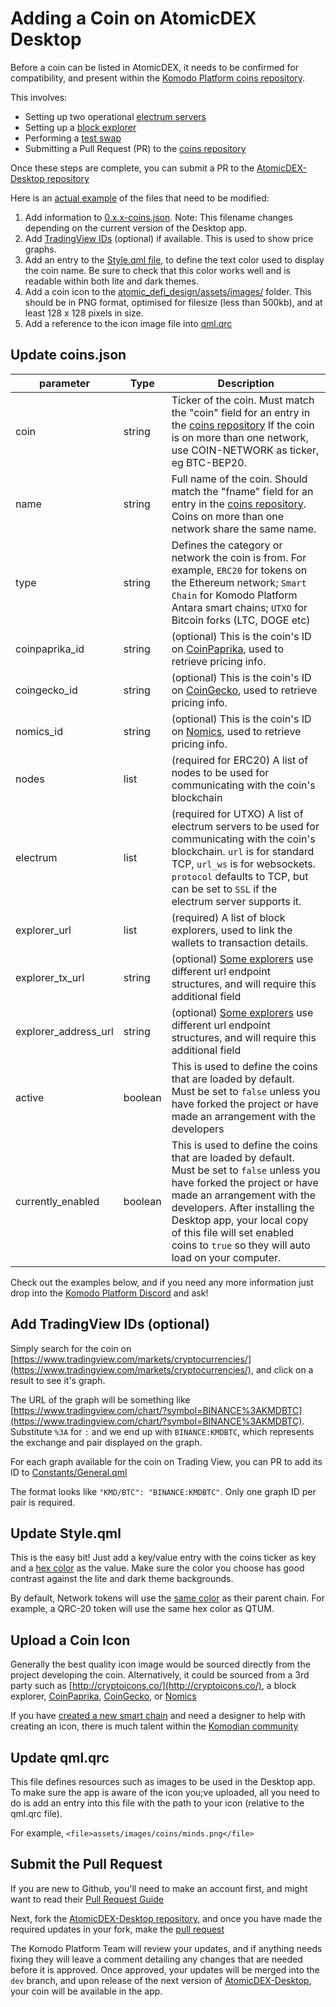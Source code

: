 # Adding a Coin on AtomicDEX Desktop

Before a coin can be listed in AtomicDEX, it needs to be confirmed for compatibility, and present within the [Komodo Platform coins repository](https://github.com/KomodoPlatform/coins).

This involves:
- Setting up two operational [electrum servers](https://electrumx-spesmilo.readthedocs.io/en/latest/)
- Setting up a [block explorer](https://github.com/gcharang/komodo-install-explorer)
- Performing a [test swap](https://github.com/KomodoPlatform/coins/tree/master/swaps)
- Submitting a Pull Request (PR) to the [coins repository](https://github.com/KomodoPlatform/coins)

Once these steps are complete, you can submit a PR to the [AtomicDEX-Desktop repository](https://github.com/KomodoPlatform/atomicDEX-Desktop)

Here is an [actual example](https://github.com/KomodoPlatform/atomicDEX-Desktop/pull/1504) of the files that need to be modified:
1) Add information to [0.x.x-coins.json](https://github.com/KomodoPlatform/atomicDEX-Desktop/blob/dev/assets/config/0.5.4-coins.json). Note: This filename changes depending on the current version of the Desktop app.
2) Add [TradingView IDs](https://github.com/KomodoPlatform/atomicDEX-Desktop/blob/dev/atomic_defi_design/Dex/Constants/General.qml#L487) (optional) if available. This is used to show price graphs.
3) Add an entry to the [Style.qml file](https://github.com/KomodoPlatform/atomicDEX-Desktop/blob/dev/atomic_defi_design/Dex/Constants/Style.qml#L278), to define the text color used to display the coin name. Be sure to check that this color works well and is readable within both lite and dark themes.
4) Add a coin icon to the [atomic_defi_design/assets/images/](https://github.com/KomodoPlatform/atomicDEX-Desktop/tree/dev/atomic_defi_design/assets/images/coins) folder. This should be in PNG format, optimised for filesize (less than 500kb), and at least 128 x 128 pixels in size.
5) Add a reference to the icon image file into [qml.qrc](https://github.com/KomodoPlatform/atomicDEX-Desktop/blob/dev/atomic_defi_design/qml.qrc#L162)

## Update coins.json 

| parameter              | Type     | Description           |
| ---------------------- | -------- | --------------------- |
| coin                   | string   | Ticker of the coin. Must match the "coin" field for an entry in the [coins repository](https://github.com/KomodoPlatform/coins/blob/master/coins#L5138) If the coin is on more than one network, use COIN-NETWORK as ticker, eg BTC-BEP20. |
| name                   | string   | Full name of the coin. Should match the "fname" field for an entry in the [coins repository](https://github.com/KomodoPlatform/coins/blob/master/coins#L5138). Coins on more than one network share the same name. |
| type                   | string   | Defines the category or network the coin is from. For example, `ERC20` for tokens on the Ethereum network; `Smart Chain` for Komodo Platform Antara smart chains; `UTXO` for Bitcoin forks (LTC, DOGE etc) |
| coinpaprika_id         | string   | (optional) This is the coin's ID on [CoinPaprika](https://coinpaprika.com/coin/minds-minds/), used to retrieve pricing info. |
| coingecko_id           | string   | (optional) This is the coin's ID on [CoinGecko](https://www.coingecko.com/en/coins/minds), used to retrieve pricing info. |
| nomics_id              | string   | (optional) This is the coin's ID on [Nomics](https://nomics.com/assets/minds-minds), used to retrieve pricing info. |
| nodes                  | list     | (required for ERC20) A list of nodes to be used for communicating with the coin's blockchain  |
| electrum               | list     | (required for UTXO) A list of electrum servers to be used for communicating with the coin's blockchain. `url` is for standard TCP, `url_ws` is for websockets. `protocol` defaults to TCP, but can be set to `SSL` if the electrum server supports it.  |
| explorer_url           | list     | (required) A list of block explorers, used to link the wallets to transaction details.  |
| explorer_tx_url        | string   | (optional) [Some explorers](https://chainz.cryptoid.info) use different url endpoint structures, and will require this additional field  |
| explorer_address_url   | string   | (optional) [Some explorers](https://chainz.cryptoid.info) use different url endpoint structures, and will require this additional field  |
| active                 | boolean  | This is used to define the coins that are loaded by default. Must be set to `false` unless you have forked the project or have made an arrangement with the developers  |
| currently_enabled      | boolean  | This is used to define the coins that are loaded by default. Must be set to `false` unless you have forked the project or have made an arrangement with the developers. After installing the Desktop app, your local copy of this file will set enabled coins to `true` so they will auto load on your computer.   |

<!-- Add a form on stats.kmd.io to assist with generating this? -->

Check out the examples below, and if you need any more information just drop into the [Komodo Platform Discord](https://discord.gg/kyXsDu46dQ) and ask!

<div style="margin-top: 0.5rem;">

<collapse-text hidden title="Smartchain example">

```json

  "TKL": {
    "coin": "TKL",
    "name": "Tokel",
    "type": "Smart Chain",
    "coinpaprika_id": "tkl-tokel",
    "coingecko_id": "test-coin",
    "nomics_id": "TKL2",
    "electrum": [
      {
        "url": "1.eu.tokel.electrum.dexstats.info:10077"
      },
      {
        "url": "2.eu.tokel.electrum.dexstats.info:10077"
      }
    ],
    "explorer_url": [
      "https://tokel.explorer.dexstats.info/"
    ],
    "active": false,
    "currently_enabled": false
  }
```

</collapse-text>

</div>

<div style="margin-top: 0.5rem;">

<collapse-text hidden title="UTXO example">


```json
  "BCH": {
    "coin": "BCH",
    "name": "Bitcoin Cash",
    "type": "UTXO",
    "coingecko_id": "bitcoin-cash",
    "coinpaprika_id": "bch-bitcoin-cash",
    "nomics_id": "BCH",
    "electrum": [
      {
        "url": "electrum1.cipig.net:10055",
        "ws_url": "electrum1.cipig.net:30055"
      },
      {
        "url": "electrum2.cipig.net:10055",
        "ws_url": "electrum2.cipig.net:30055"
      },
      {
        "url": "electrum3.cipig.net:10055",
        "ws_url": "electrum3.cipig.net:30055"
      }
    ],
    "explorer_url": [
      "https://explorer.bitcoin.com/bch/"
    ],
    "active": false,
    "currently_enabled": false,
  }
```

</collapse-text>

</div>

<div style="margin-top: 0.5rem;">

<collapse-text hidden title="ERC20 example">

```json
  "BAT-ERC20": {
    "coin": "BAT-ERC20",
    "name": "Basic Attention Token",
    "type": "ERC-20",
    "coinpaprika_id": "bat-basic-attention-token",
    "coingecko_id": "basic-attention-token",
    "nomics_id": "BAT",
    "nodes": [
      "http://eth1.cipig.net:8555",
      "http://eth2.cipig.net:8555",
      "http://eth3.cipig.net:8555"
    ],
    "explorer_url": [
      "https://etherscan.io/"
    ],
    "active": false,
    "currently_enabled": false
  }
```

</collapse-text>

</div>

<div style="margin-top: 0.5rem;">

<collapse-text hidden title="BEP20 example">

```json
  "BTC-BEP20": {
    "coin": "BTC-BEP20",
    "name": "Bitcoin",
    "type": "BEP-20",
    "coinpaprika_id": "btc-bitcoin",
    "coingecko_id": "bitcoin",
    "nomics_id": "BTC",
    "nodes": [
      "http://bsc1.cipig.net:8655",
      "http://bsc2.cipig.net:8655",
      "http://bsc3.cipig.net:8655"
    ],
    "explorer_url": [
      "https://bscscan.com/"
    ],
    "active": false,
    "currently_enabled": false
  }
```

</collapse-text>

</div>

<div style="margin-top: 0.5rem;">

<collapse-text hidden title="QRC20 example">

```json
  "DIMI-QRC20": {
    "coin": "DIMI-QRC20",
    "name": "DiminutiveCoin",
    "type": "QRC-20",
    "coinpaprika_id": "dimi-diminutive-coin",
    "coingecko_id": "diminutive-coin",
    "nomics_id": "DIMI",
    "explorer_url": [
      "https://explorer.qtum.org/"
    ],
    "active": false,
    "currently_enabled": false
  }
```

</collapse-text>

</div>

<div style="margin-top: 0.5rem;">

<collapse-text hidden title="PLG20 example">

```json
  "COMP-PLG20": {
    "coin": "COMP-PLG20",
    "name": "Compound",
    "type": "Matic",
    "coinpaprika_id": "comp-compoundd",
    "coingecko_id": "compound-governance-token",
    "nomics_id": "COMP",
    "nodes": [
      "https://polygon-rpc.com"
    ],
    "explorer_url": [
      "https://polygonscan.com/"
    ],
    "active": false,
    "currently_enabled": false
  }
```
</collapse-text>

</div>


## Add TradingView IDs (optional)

Simply search for the coin on [https://www.tradingview.com/markets/cryptocurrencies/](https://www.tradingview.com/markets/cryptocurrencies/), and click on a result to see it's graph. 

The URL of the graph will be something like [https://www.tradingview.com/chart/?symbol=BINANCE%3AKMDBTC](https://www.tradingview.com/chart/?symbol=BINANCE%3AKMDBTC). Substitute `%3A` for `:` and we end up with `BINANCE:KMDBTC`, which represents the exchange and pair displayed on the graph.

For each graph available for the coin on Trading View, you can PR to add its ID to [Constants/General.qml](https://github.com/KomodoPlatform/atomicDEX-Desktop/blob/dev/atomic_defi_design/Dex/Constants/General.qml#L487)

The format looks like `"KMD/BTC": "BINANCE:KMDBTC"`. Only one graph ID per pair is required.


## Update Style.qml 

This is the easy bit! Just add a key/value entry with the coins ticker as key and a [hex color](https://www.color-hex.com/) as the value. Make sure the color you choose has good contrast against the lite and dark theme backgrounds.

By default, Network tokens will use the [same color](https://github.com/KomodoPlatform/atomicDEX-Desktop/blob/dev/atomic_defi_design/Dex/Constants/Style.qml#L241) as their parent chain. For example, a QRC-20 token will use the same hex color as QTUM. 

## Upload a Coin Icon

Generally the best quality icon image would be sourced directly from the project developing the coin. Alternatively, it could be sourced from a 3rd party such as [http://cryptoicons.co/](http://cryptoicons.co/), a block explorer, [CoinPaprika](https://coinpaprika.com), [CoinGecko](https://www.coingecko.com), or [Nomics](https://nomics.com)

If you have [created a new smart chain](../smart-chains/smart-chain-tutorials/create-a-default-smart-chain.html) and need a designer to help with creating an icon, there is much talent within the [Komodian community](https://discord.gg/53dxfFWj3x)

## Update qml.qrc

This file defines resources such as images to be used in the Desktop app. To make sure the app is aware of the icon you;ve uploaded, all you need to do is add an entry into this file with the path to your icon (relative to the qml.qrc file).

For example, `<file>assets/images/coins/minds.png</file>`

## Submit the Pull Request

If you are new to Github, you'll need to make an account first, and might want to read their [Pull Request Guide](https://docs.github.com/en/pull-requests/collaborating-with-pull-requests/proposing-changes-to-your-work-with-pull-requests/creating-a-pull-request)

Next, fork the [AtomicDEX-Desktop repository](https://github.com/KomodoPlatform/atomicDEX-Desktop/), and once you have made the required updates in your fork, make the [pull request](https://github.com/KomodoPlatform/atomicDEX-Desktop/compare)

The Komodo Platform Team will review your updates, and if anything needs fixing they will leave a comment detailing any changes that are needed before it is approved. Once approved, your updates will be merged into the `dev` branch, and upon release of the next version of [AtomicDEX-Desktop](https://github.com/KomodoPlatform/atomicDEX-Desktop), your coin will be available in the app.

